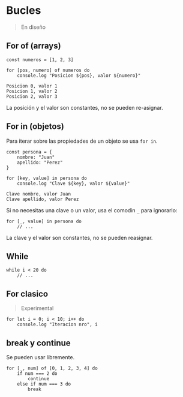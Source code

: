 # Bucles

> En diseño

## For of (arrays)

```
const numeros = [1, 2, 3]

for [pos, numero] of numeros do
    console.log "Posicion ${pos}, valor ${numero}"
```

```terminal
Posicion 0, valor 1
Posicion 1, valor 2
Posicion 2, valor 3
```

La posición y el valor son constantes, no se pueden re-asignar.

## For in (objetos)

Para iterar sobre las propiedades de un objeto se usa `for in`.

```
const persona = {
    nombre: "Juan"
    apellido: "Perez"
}

for [key, value] in persona do
    console.log "Clave ${key}, valor ${value}"
```

```terminal
Clave nombre, valor Juan
Clave apellido, valor Perez
```

Si no necesitas una clave o un valor, usa el comodin `_` para ignorarlo:

```
for [_, value] in persona do
    // ...
```

La clave y el valor son constantes, no se pueden reasignar.

## While

```
while i < 20 do
    // ...

```

## For clasico

> Experimental

```
for let i = 0; i < 10; i++ do
    console.log "Iteracion nro", i
```

## break y continue

Se pueden usar libremente.

```
for [_, num] of [0, 1, 2, 3, 4] do
    if num === 2 do
        continue
    else if num === 3 do
        break
```

